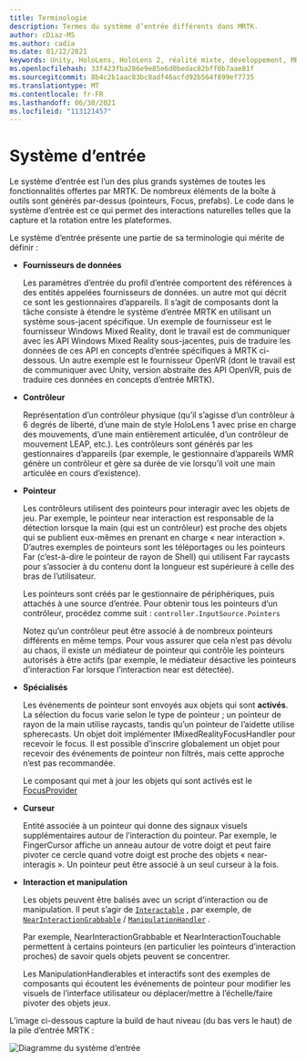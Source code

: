 ```yaml
---
title: Terminologie
description: Termes du système d’entrée différents dans MRTK.
author: cDiaz-MS
ms.author: cadia
ms.date: 01/12/2021
keywords: Unity, HoloLens, HoloLens 2, réalité mixte, développement, MRTK, entrée,
ms.openlocfilehash: 33f423fba286e9e85e6d0bedac82bff0b7aae81f
ms.sourcegitcommit: 8b4c2b1aac83bc8adf46acfd92b564f899ef7735
ms.translationtype: MT
ms.contentlocale: fr-FR
ms.lasthandoff: 06/30/2021
ms.locfileid: "113121457"
---
```

# <a name="input-system"></a>Système d’entrée

Le système d’entrée est l’un des plus grands systèmes de toutes les fonctionnalités offertes par MRTK.
De nombreux éléments de la boîte à outils sont générés par-dessus (pointeurs, Focus, prefabs). Le code dans le système d’entrée est ce qui permet des interactions naturelles telles que la capture et la rotation entre les plateformes.

Le système d’entrée présente une partie de sa terminologie qui mérite de définir :

- **Fournisseurs de données**

    Les paramètres d’entrée du profil d’entrée comportent des références à des entités appelées fournisseurs de données. un autre mot qui décrit ce sont les gestionnaires d’appareils. Il s’agit de composants dont la tâche consiste à étendre le système d’entrée MRTK en utilisant un système sous-jacent spécifique. Un exemple de fournisseur est le fournisseur Windows Mixed Reality, dont le travail est de communiquer avec les API Windows Mixed Reality sous-jacentes, puis de traduire les données de ces API en concepts d’entrée spécifiques à MRTK ci-dessous. Un autre exemple est le fournisseur OpenVR (dont le travail est de communiquer avec Unity, version abstraite des API OpenVR, puis de traduire ces données en concepts d’entrée MRTK).

- **Contrôleur**

    Représentation d’un contrôleur physique (qu’il s’agisse d’un contrôleur à 6 degrés de liberté, d’une main de style HoloLens 1 avec prise en charge des mouvements, d’une main entièrement articulée, d’un contrôleur de mouvement LEAP, etc.). Les contrôleurs sont générés par les gestionnaires d’appareils (par exemple, le gestionnaire d’appareils WMR génère un contrôleur et gère sa durée de vie lorsqu’il voit une main articulée en cours d’existence).

- **Pointeur**

    Les contrôleurs utilisent des pointeurs pour interagir avec les objets de jeu. Par exemple, le pointeur near interaction est responsable de la détection lorsque la main (qui est un contrôleur) est proche des objets qui se publient eux-mêmes en prenant en charge « near interaction ». D’autres exemples de pointeurs sont les téléportages ou les pointeurs Far (c’est-à-dire le pointeur de rayon de Shell) qui utilisent Far raycasts pour s’associer à du contenu dont la longueur est supérieure à celle des bras de l’utilisateur.

    Les pointeurs sont créés par le gestionnaire de périphériques, puis attachés à une source d’entrée. Pour obtenir tous les pointeurs d’un contrôleur, procédez comme suit : `controller.InputSource.Pointers`

    Notez qu’un contrôleur peut être associé à de nombreux pointeurs différents en même temps. Pour vous assurer que cela n’est pas dévolu au chaos, il existe un médiateur de pointeur qui contrôle les pointeurs autorisés à être actifs (par exemple, le médiateur désactive les pointeurs d’interaction Far lorsque l’interaction near est détectée).

- **Spécialisés**

    Les événements de pointeur sont envoyés aux objets qui sont **activés**. La sélection du focus varie selon le type de pointeur ; un pointeur de rayon de la main utilise raycasts, tandis qu’un pointeur de l’aidette utilise spherecasts. Un objet doit implémenter IMixedRealityFocusHandler pour recevoir le focus. Il est possible d’inscrire globalement un objet pour recevoir des événements de pointeur non filtrés, mais cette approche n’est pas recommandée.

    Le composant qui met à jour les objets qui sont activés est le [FocusProvider](xref:Microsoft.MixedReality.Toolkit.Input.FocusProvider)

- **Curseur**

    Entité associée à un pointeur qui donne des signaux visuels supplémentaires autour de l’interaction du pointeur. Par exemple, le FingerCursor affiche un anneau autour de votre doigt et peut faire pivoter ce cercle quand votre doigt est proche des objets « near-interagis ». Un pointeur peut être associé à un seul curseur à la fois.

- **Interaction et manipulation**

    Les objets peuvent être balisés avec un script d’interaction ou de manipulation. Il peut s’agir de [`Interactable`](xref:Microsoft.MixedReality.Toolkit.UI.Interactable) , par exemple, de [`NearInteractionGrabbable`](xref:Microsoft.MixedReality.Toolkit.Input.NearInteractionGrabbable) / [`ManipulationHandler`](xref:Microsoft.MixedReality.Toolkit.UI.ManipulationHandler) .

    Par exemple, NearInteractionGrabbable et NearInteractionTouchable permettent à certains pointeurs (en particulier les pointeurs d’interaction proches) de savoir quels objets peuvent se concentrer.

    Les ManipulationHandlerables et interactifs sont des exemples de composants qui écoutent les événements de pointeur pour modifier les visuels de l’interface utilisateur ou déplacer/mettre à l’échelle/faire pivoter des objets jeux.

L’image ci-dessous capture la build de haut niveau (du bas vers le haut) de la pile d’entrée MRTK :

![Diagramme du système d’entrée](../features/images/input/MRTK_InputSystem.png)
